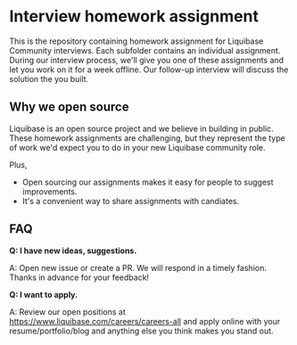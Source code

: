 # Interview homework assignment

This is the repository containing homework assignment for Liquibase Community interviews. Each subfolder contains an individual assignment. During our interview process, we'll give you one of these assignments and let you work on it for a week offline. Our follow-up interview will discuss the solution the you built.

## Why we open source

Liquibase is an open source project and we believe in building in public. These homework assignments are challenging, but they represent the type of work we'd expect you to do in your new Liquibase community role.

Plus,
* Open sourcing our assignments makes it easy for people to suggest improvements.
* It's a convenient way to share assignments with candiates.

## FAQ

**Q: I have new ideas, suggestions.**

A: Open new issue or create a PR. We will respond in a timely fashion. Thanks in advance for your feedback!

**Q: I want to apply.**

A: Review our open positions at https://www.liquibase.com/careers/careers-all and apply online with your resume/portfolio/blog and anything else you think makes you stand out.
